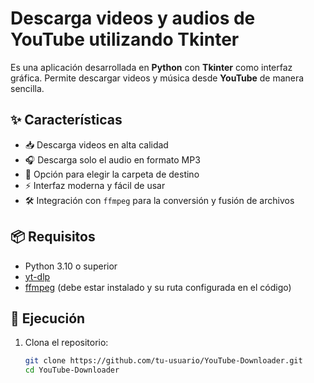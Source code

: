 <h1>Descarga videos y audios de YouTube utilizando Tkinter</h1>

Es una aplicación desarrollada en **Python** con **Tkinter** como interfaz gráfica. Permite descargar videos y música desde **YouTube** de manera sencilla.

## ✨ Características

- 📥 Descarga videos en alta calidad
- 🎧 Descarga solo el audio en formato MP3
- 📁 Opción para elegir la carpeta de destino
- ⚡ Interfaz moderna y fácil de usar
- 🛠 Integración con `ffmpeg` para la conversión y fusión de archivos

## 📦 Requisitos

- Python 3.10 o superior
- [yt-dlp](https://github.com/yt-dlp/yt-dlp)
- [ffmpeg](https://ffmpeg.org/) (debe estar instalado y su ruta configurada en el código)

## 🚀 Ejecución

1. Clona el repositorio:
   ```bash
   git clone https://github.com/tu-usuario/YouTube-Downloader.git
   cd YouTube-Downloader
